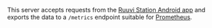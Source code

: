 This server accepts requests from the [Ruuvi Station Android app](https://play.google.com/store/apps/details?id=com.ruuvi.station) and exports the data to a `/metrics` endpoint suitable for [Prometheus](https://prometheus.io/).